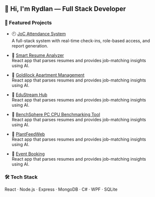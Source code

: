 ## 👋 Hi, I'm Rydlan — Full Stack Developer

### 🚀 Featured Projects
- 🕘 [JoC Attendance System](https://github.com/leapoffaithshipit/joc-attendance)  
  A full-stack system with real-time check-ins, role-based access, and report generation.

- 📄 [Smart Resume Analyzer](https://github.com/leapoffaithshipit/smart-resume-analyzer)  
  React app that parses resumes and provides job-matching insights using AI.

- 📄 [Goldilock Apartment Management](https://github.com/leapoffaithshipit/Goldilock-Apartment-Management-)  
  React app that parses resumes and provides job-matching insights using AI.

- 📄 [EduStream Hub](https://github.com/hafiyhakimi/PlantFeedWeb)  
  React app that parses resumes and provides job-matching insights using AI.

- 📄 [BenchSphere PC CPU Benchmarking Tool](https://github.com/ahmkhairy/event-booking)  
  React app that parses resumes and provides job-matching insights using AI.

- 📄 [PlantFeedWeb](https://github.com/hafiyhakimi/PlantFeedWeb)  
  React app that parses resumes and provides job-matching insights using AI.

- 📄 [Event Booking](https://github.com/ahmkhairy/event-booking)  
  React app that parses resumes and provides job-matching insights using AI.

### 🛠️ Tech Stack
React · Node.js · Express · MongoDB · C# · WPF · SQLite
